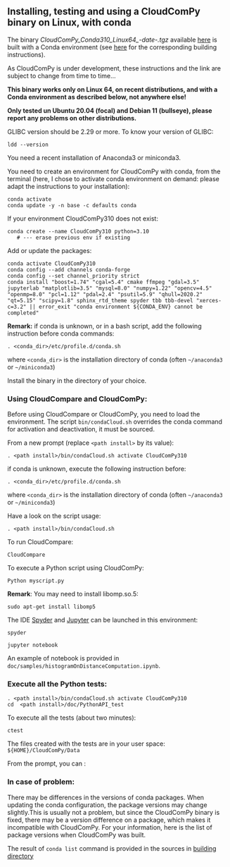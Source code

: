 ## Installing, testing and using a CloudComPy binary on Linux, with conda

The binary *CloudComPy_Conda310_Linux64_-date-.tgz* available [here](https://www.simulation.openfields.fr/index.php/download-binaries) is built with a Conda environment
(see [here](BuildLinuxConda.md) for the corresponding building instructions).

As CloudComPy is under development, these instructions and the link are subject to change from time to time...

**This binary works only on Linux 64, on recent distributions, and with a Conda environment as described below, not anywhere else!**

**Only tested un Ubuntu 20.04 (focal) and Debian 11 (bullseye), please report any problems on other distributions.**

GLIBC version should be 2.29 or more. To know your version of GLIBC:

```
ldd --version
```

You need a recent installation of Anaconda3 or miniconda3.

You need to create an environment for CloudComPy with conda, from the terminal
(here, I chose to activate conda environment on demand: please adapt the instructions to your installation):

```
conda activate
conda update -y -n base -c defaults conda
```
If your environment CloudComPy310 does not exist:
```
conda create --name CloudComPy310 python=3.10
   # --- erase previous env if existing
```
Add or update the packages:
```
conda activate CloudComPy310
conda config --add channels conda-forge
conda config --set channel_priority strict
conda install "boost=1.74" "cgal=5.4" cmake ffmpeg "gdal=3.5" jupyterlab "matplotlib=3.5" "mysql=8.0" "numpy=1.22" "opencv=4.5" "openmp=8.0" "pcl=1.12" "pdal=2.4" "psutil=5.9" "qhull=2020.2" "qt=5.15" "scipy=1.8" sphinx_rtd_theme spyder tbb tbb-devel "xerces-c=3.2" || error_exit "conda environment ${CONDA_ENV} cannot be completed"
```

**Remark:** if conda is unknown, or in a bash script, add the following instruction before conda commands:

```
. <conda_dir>/etc/profile.d/conda.sh
```
where `<conda_dir>` is the installation directory of conda (often `~/anaconda3` or `~/miniconda3`)

Install the binary in the directory of your choice.

### Using CloudCompare and CloudComPy:

Before using CloudCompare or CloudComPy, you need to load the environment. 
The script `bin/condaCloud.sh` overrides the conda command for activation and deactivation, it must be sourced. 

From a new prompt (replace `<path install>` by its value): 

```
. <path install>/bin/condaCloud.sh activate CloudComPy310
```

if conda is unknown, execute the following instruction before:

```
. <conda_dir>/etc/profile.d/conda.sh
```
where `<conda_dir>` is the installation directory of conda (often `~/anaconda3` or `~/miniconda3`)

Have a look on the script usage:
```
. <path install>/bin/condaCloud.sh
```

To run CloudCompare:

```
CloudCompare
```

To execute a Python script using CloudComPy:

```
Python myscript.py
```
**Remark**: You may need to install libomp.so.5:
```
sudo apt-get install libomp5

```
The IDE [Spyder](https://www.spyder-ide.org/) and [Jupyter](https://jupyter.org/) can be launched in this environment:

```
spyder
```

```
jupyter notebook
```

An example of notebook is provided in ```doc/samples/histogramOnDistanceComputation.ipynb```.

### Execute all the Python tests:

```
. <path install>/bin/condaCloud.sh activate CloudComPy310
cd  <path install>/doc/PythonAPI_test
```

To execute all the tests (about two minutes):

```
ctest
```

The files created with the tests are in your user space: `${HOME}/CloudComPy/Data`

From the prompt, you can :

### In case of problem:

There may be differences in the versions of conda packages. When updating the conda configuration, the package versions may change slightly.This is usually not a problem, but since the CloudComPy binary is fixed, there may be a version difference on a package, which makes it incompatible with CloudComPy. For your information, here is the list of package versions when CloudComPy was built.

The result of ```conda list``` command is provided in the sources in [building directory](../building)
